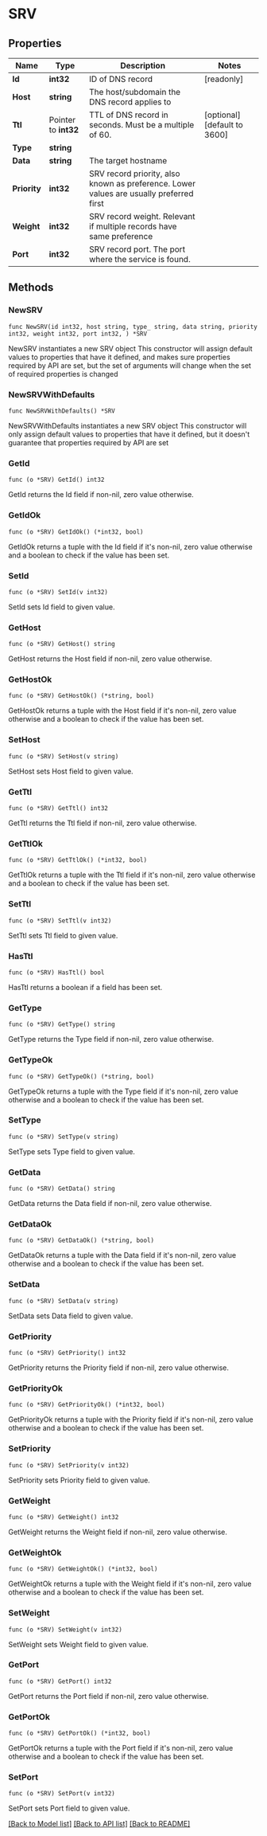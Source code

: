 # SRV

## Properties

Name | Type | Description | Notes
------------ | ------------- | ------------- | -------------
**Id** | **int32** | ID of DNS record | [readonly] 
**Host** | **string** | The host/subdomain the DNS record applies to | 
**Ttl** | Pointer to **int32** | TTL of DNS record in seconds. Must be a multiple of 60. | [optional] [default to 3600]
**Type** | **string** |  | 
**Data** | **string** | The target hostname | 
**Priority** | **int32** | SRV record priority, also known as preference. Lower values are usually preferred first | 
**Weight** | **int32** | SRV record weight. Relevant if multiple records have same preference | 
**Port** | **int32** | SRV record port. The port where the service is found. | 

## Methods

### NewSRV

`func NewSRV(id int32, host string, type_ string, data string, priority int32, weight int32, port int32, ) *SRV`

NewSRV instantiates a new SRV object
This constructor will assign default values to properties that have it defined,
and makes sure properties required by API are set, but the set of arguments
will change when the set of required properties is changed

### NewSRVWithDefaults

`func NewSRVWithDefaults() *SRV`

NewSRVWithDefaults instantiates a new SRV object
This constructor will only assign default values to properties that have it defined,
but it doesn't guarantee that properties required by API are set

### GetId

`func (o *SRV) GetId() int32`

GetId returns the Id field if non-nil, zero value otherwise.

### GetIdOk

`func (o *SRV) GetIdOk() (*int32, bool)`

GetIdOk returns a tuple with the Id field if it's non-nil, zero value otherwise
and a boolean to check if the value has been set.

### SetId

`func (o *SRV) SetId(v int32)`

SetId sets Id field to given value.


### GetHost

`func (o *SRV) GetHost() string`

GetHost returns the Host field if non-nil, zero value otherwise.

### GetHostOk

`func (o *SRV) GetHostOk() (*string, bool)`

GetHostOk returns a tuple with the Host field if it's non-nil, zero value otherwise
and a boolean to check if the value has been set.

### SetHost

`func (o *SRV) SetHost(v string)`

SetHost sets Host field to given value.


### GetTtl

`func (o *SRV) GetTtl() int32`

GetTtl returns the Ttl field if non-nil, zero value otherwise.

### GetTtlOk

`func (o *SRV) GetTtlOk() (*int32, bool)`

GetTtlOk returns a tuple with the Ttl field if it's non-nil, zero value otherwise
and a boolean to check if the value has been set.

### SetTtl

`func (o *SRV) SetTtl(v int32)`

SetTtl sets Ttl field to given value.

### HasTtl

`func (o *SRV) HasTtl() bool`

HasTtl returns a boolean if a field has been set.

### GetType

`func (o *SRV) GetType() string`

GetType returns the Type field if non-nil, zero value otherwise.

### GetTypeOk

`func (o *SRV) GetTypeOk() (*string, bool)`

GetTypeOk returns a tuple with the Type field if it's non-nil, zero value otherwise
and a boolean to check if the value has been set.

### SetType

`func (o *SRV) SetType(v string)`

SetType sets Type field to given value.


### GetData

`func (o *SRV) GetData() string`

GetData returns the Data field if non-nil, zero value otherwise.

### GetDataOk

`func (o *SRV) GetDataOk() (*string, bool)`

GetDataOk returns a tuple with the Data field if it's non-nil, zero value otherwise
and a boolean to check if the value has been set.

### SetData

`func (o *SRV) SetData(v string)`

SetData sets Data field to given value.


### GetPriority

`func (o *SRV) GetPriority() int32`

GetPriority returns the Priority field if non-nil, zero value otherwise.

### GetPriorityOk

`func (o *SRV) GetPriorityOk() (*int32, bool)`

GetPriorityOk returns a tuple with the Priority field if it's non-nil, zero value otherwise
and a boolean to check if the value has been set.

### SetPriority

`func (o *SRV) SetPriority(v int32)`

SetPriority sets Priority field to given value.


### GetWeight

`func (o *SRV) GetWeight() int32`

GetWeight returns the Weight field if non-nil, zero value otherwise.

### GetWeightOk

`func (o *SRV) GetWeightOk() (*int32, bool)`

GetWeightOk returns a tuple with the Weight field if it's non-nil, zero value otherwise
and a boolean to check if the value has been set.

### SetWeight

`func (o *SRV) SetWeight(v int32)`

SetWeight sets Weight field to given value.


### GetPort

`func (o *SRV) GetPort() int32`

GetPort returns the Port field if non-nil, zero value otherwise.

### GetPortOk

`func (o *SRV) GetPortOk() (*int32, bool)`

GetPortOk returns a tuple with the Port field if it's non-nil, zero value otherwise
and a boolean to check if the value has been set.

### SetPort

`func (o *SRV) SetPort(v int32)`

SetPort sets Port field to given value.



[[Back to Model list]](../README.md#documentation-for-models) [[Back to API list]](../README.md#documentation-for-api-endpoints) [[Back to README]](../README.md)


